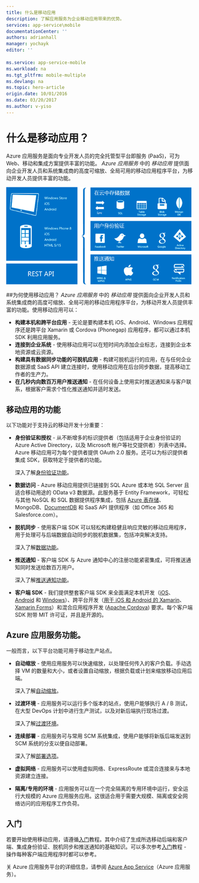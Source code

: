 ```yaml
---
title: 什么是移动应用
description: 了解应用服务为企业移动应用带来的优势。
services: app-service\mobile
documentationCenter: ''
authors: adrianhall
manager: yochayk
editor: ''

ms.service: app-service-mobile
ms.workload: na
ms.tgt_pltfrm: mobile-multiple
ms.devlang: na
ms.topic: hero-article
origin.date: 10/01/2016
ms.date: 03/20/2017
ms.author: v-yiso
---
```


# <a name="getting-started"></a>什么是移动应用？

Azure 应用服务是面向专业开发人员的完全托管型平台即服务 (PaaS)，可为 Web、移动和集成方案提供丰富的功能。 *Azure 应用服务* 中的 *移动应用* 提供面向企业开发人员和系统集成商的高度可缩放、全局可用的移动应用程序平台，为移动开发人员提供丰富的功能。

![Mobile Apps](./media/app-service-mobile-value-prop/overview.png)

##为何使用移动应用？
*Azure 应用服务* 中的 *移动应用* 提供面向企业开发人员和系统集成商的高度可缩放、全局可用的移动应用程序平台，为移动开发人员提供丰富的功能。使用移动应用可以：

- **构建本机和跨平台应用** - 无论是要构建本机 iOS、Android、Windows 应用程序还是跨平台 Xamarin 或 Cordova (Phonegap) 应用程序，都可以通过本机 SDK 利用应用服务。
- **连接到企业系统** - 使用移动应用可以在短时间内添加企业标志，连接到企业本地资源或云资源。
- **构建具有数据同步功能的可脱机应用** - 构建可脱机运行的应用，在与任何企业数据源或 SaaS API 建立连接时，使用移动应用在后台同步数据，提高移动工作者的生产力。
- **在几秒内向数百万用户推送通知** - 在任何设备上使用实时推送通知来与客户联系，根据客户需求个性化推送通知并适时发送。

## 移动应用的功能
以下功能对于支持云的移动开发十分重要：

- **身份验证和授权** - 从不断增多的标识提供者（包括适用于企业身份验证的 Azure Active Directory，以及 Microsoft 帐户等社交提供者）列表中选择。Azure 移动应用可为每个提供者提供 OAuth 2.0 服务。还可以为标识提供者集成 SDK，获取特定于提供者的功能。

  深入了解[身份验证功能]。

- **数据访问** - Azure 移动应用提供已链接到 SQL Azure 或本地 SQL Server 且适合移动用途的 OData v3 数据源。此服务基于 Entity Framework，可轻松与其他 NoSQL 和 SQL 数据提供程序集成，包括 [Azure 表存储]、MongoDB、[DocumentDB] 和 SaaS API 提供程序（如 Office 365 和 Salesforce.com）。
- **脱机同步** - 使用客户端 SDK 可以轻松构建稳健且响应灵敏的移动应用程序，用于处理可与后端数据自动同步的脱机数据集，包括冲突解决支持。

  深入了解[数据功能]。

- **推送通知** - 客户端 SDK 与 Azure 通知中心的注册功能紧密集成，可将推送通知同时发送给数百万用户。

  深入了解[推送通知功能]。

- **客户端 SDK** - 我们提供整套客户端 SDK 来全面满足本机开发（[iOS]、[Android] 和 [Windows]）、跨平台开发（[用于 iOS 和 Android 的 Xamarin]、[Xamarin Forms]）和混合应用程序开发 ([Apache Cordova]) 要求。每个客户端 SDK 附带 MIT 许可证，并且是开源的。

## Azure 应用服务功能。
一般而言，以下平台功能可用于移动生产站点。

- **自动缩放** - 使用应用服务可以快速缩放，以处理任何传入的客户负载。手动选择 VM 的数量和大小，或者设置自动缩放，根据负载或计划来缩放移动应用后端。

  深入了解[自动缩放]。

- **过渡环境** - 应用服务可以运行多个版本的站点，使用户能够执行 A / B 测试，在大型 DevOps 计划中进行生产测试，以及对新后端执行现场过渡。

  深入了解[过渡环境]。

- **连续部署** - 应用服务可与常用 SCM 系统集成，使用户能够将新版后端发送到 SCM 系统的分支以便自动部署。

  深入了解[部署选项]。

- **虚拟网络** - 应用服务可以使用虚拟网络、ExpressRoute 或混合连接来与本地资源建立连接。

- **隔离/专用的环境** - 应用服务可以在一个完全隔离的专用环境中运行，安全运行大规模的 Azure 应用服务应用。这很适合用于需要大规模、隔离或安全网络访问的应用程序工作负荷。

## 入门
若要开始使用移动应用，请遵循[入门]教程。其中介绍了生成所选移动后端和客户端、集成身份验证、脱机同步和推送通知的基础知识。可以多次参考[入门]教程 - 操作每种客户端应用程序时都可以参考。

关 Azure 应用服务平台的详细信息，请参阅 [Azure App Service]（Azure 应用服务）。

<!-- URLs. -->
[Migrate your Mobile Service to App Service]: ./app-service-mobile-migrating-from-mobile-services.md
[Azure App Service]: ../app-service/app-service-value-prop-what-is.md
[入门]: ./app-service-mobile-ios-get-started.md
[Azure 表存储]: ../storage/storage-getting-started-guide.md
[DocumentDB]: ../documentdb/documentdb-get-started.md
[身份验证功能]: ./app-service-mobile-auth.md
[数据功能]: ./app-service-mobile-offline-data-sync.md
[推送通知功能]: ../notification-hubs/notification-hubs-push-notification-overview.md
[iOS]: ./app-service-mobile-ios-how-to-use-client-library.md
[Android]: ./app-service-mobile-android-how-to-use-client-library.md
[Windows]: ./app-service-mobile-dotnet-how-to-use-client-library.md
[用于 iOS 和 Android 的 Xamarin]: ./app-service-mobile-dotnet-how-to-use-client-library.md
[Xamarin Forms]: ./app-service-mobile-xamarin-forms-get-started.md
[Apache Cordova]: ./app-service-mobile-cordova-how-to-use-client-library.md
[自动缩放]: ../app-service-web/web-sites-scale.md
[过渡环境]: ../app-service-web/web-sites-staged-publishing.md
[部署选项]: ../app-service-web/web-sites-deploy.md
[混合连接]: /documentation/articles/web-sites-hybrid-connection-get-started/
[虚拟网络]: /documentation/articles/web-sites-integrate-with-vnet/
[ExpressRoute]: /documentation/articles/app-service-app-service-environment-network-configuration-expressroute/
[应用服务环境]: /documentation/articles/app-service-app-service-environment-intro/

<!---HONumber=Mooncake_0313_2017-->
<!--Update_Description:update wording and link references-->